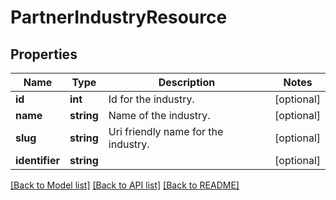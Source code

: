 # PartnerIndustryResource

## Properties
Name | Type | Description | Notes
------------ | ------------- | ------------- | -------------
**id** | **int** | Id for the industry. | [optional] 
**name** | **string** | Name of the industry. | [optional] 
**slug** | **string** | Uri friendly name for the industry. | [optional] 
**identifier** | **string** |  | [optional] 

[[Back to Model list]](../README.md#documentation-for-models) [[Back to API list]](../README.md#documentation-for-api-endpoints) [[Back to README]](../README.md)


